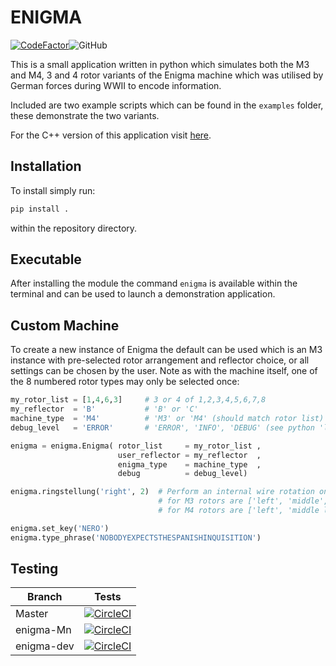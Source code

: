 # ENIGMA
[![CodeFactor](https://www.codefactor.io/repository/github/artemis-beta/enigma/badge)](https://www.codefactor.io/repository/github/artemis-beta/enigma)![GitHub](https://img.shields.io/github/license/artemis-beta/enigma)

This is a small application written in python which simulates both the M3 and M4, 3 and 4 rotor variants of the Enigma machine which was utilised by German forces during WWII to encode information.

Included are two example scripts which can be found in the `examples` folder, these demonstrate the two variants.

For the C++ version of this application visit [here](https://github.com/artemis-beta/enigma-cpp).

## Installation

To install simply run:
```bash
pip install .
```
within the repository directory.

## Executable
After installing the module the command `enigma` is available within the terminal and can be used to launch a demonstration application.

## Custom Machine
To create a new instance of Enigma the default can be used which is an M3 instance with pre-selected rotor arrangement and reflector choice, or all settings can be chosen by the user. Note as with the machine itself, one of the 8 numbered rotor types may only be selected once:
```python
my_rotor_list = [1,4,6,3]     # 3 or 4 of 1,2,3,4,5,6,7,8
my_reflector  = 'B'           # 'B' or 'C'
machine_type  = 'M4'          # 'M3' or 'M4' (should match rotor list)
debug_level   = 'ERROR'       # 'ERROR', 'INFO', 'DEBUG' (see python 'logging' module documentation)

enigma = enigma.Enigma( rotor_list     = my_rotor_list ,
                        user_reflector = my_reflector  ,
                        enigma_type    = machine_type  ,
                        debug          = debug_level)

enigma.ringstellung('right', 2)  # Perform an internal wire rotation on the right rotor of 2 steps 
                                 # for M3 rotors are ['left', 'middle', 'right']
                                 # for M4 rotors are ['left', 'middle left', 'middle right', 'right']

enigma.set_key('NERO')
enigma.type_phrase('NOBODYEXPECTSTHESPANISHINQUISITION')
```

## Testing
| Branch  | Tests |
|---|---|
| Master | [![CircleCI](https://circleci.com/gh/artemis-beta/enigma/tree/master.svg?style=svg)](https://circleci.com/gh/artemis-beta/enigma/tree/master)|
| enigma-Mn | [![CircleCI](https://circleci.com/gh/artemis-beta/enigma/tree/enigma-Mn.svg?style=svg)](https://circleci.com/gh/artemis-beta/enigma/tree/enigma-Mn) |
| enigma-dev | [![CircleCI](https://circleci.com/gh/artemis-beta/enigma/tree/enigma-dev.svg?style=svg)](https://circleci.com/gh/artemis-beta/enigma/tree/enigma-dev) |
